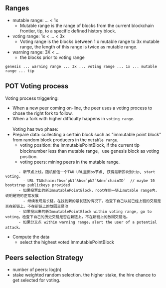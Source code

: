 ## Ranges
* mutable range:  ... < 1x
   * Mutable range is the range of blocks from the current blockchain frontier, tip, to a specific defined history block. 
* voting range:   1x  < ...  < 3x 
   * Voting range is the blocks between 1 x mutable range to 3x mutable range, the length of this range is twice as mutable range.
* warning range:  3X  < ...
   * the blocks prior to voting range
```
genesis ... warning range ... 3x ... voting range ... 1x ... mutable range ... tip
```

## POT Voting process
Voting process triggering: 
* When a new peer coming on-line, the peer uses a voting process to chose the right fork to follow. 
* When a fork with higher difficulty happens in `voting range`.  <br><br>
Voting has two phase: 
* Prepare data: collecting a certain block such as "immutable point block" from random block producers in the `mutable range`.
   - voting position: the ImmutablePointBlock, if the current tip blocknumber less than mutable range，use genesis block as voting position.
   - voting peers: mining peers in the mutable range.
```
      - 新节点上线，随机相信一个TAU URL里面bs节点, 获得最新区块到tip, start voting.
        - URL TAUchain:?bs=`pk1`&bs=`pk2`&dn=`chainID`  // maybe 10 bootstrap publickeys provided
      - 如果投票出的新ImmutablePointBlock，root在同一链上mutable range内，说明是链的正常发展
        - 继续发现最长链，在找到新的最长链的情况下，检查下自己以前已经上链的交易是否在新链上，不在新链上的放回交易池
      - 如果投出来的新ImmutablePointBlock within voting range, go to voting。检查下自己的历史交易是否在新链上，不在新链上的放回交易池。
      - 如果分叉点 within warning range，alert the user of a potential attack。
```
* Compute the data 
   - select the highest voted ImmutablePointBlock

## Peers selection Strategy
* number of peers:  log(n)
* stake weighted random selection. the higher stake, the hire chance to get selected for voting. 

